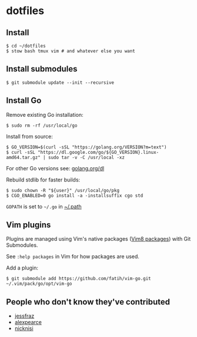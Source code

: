 dotfiles
========


Install
-------

```console
$ cd ~/dotfiles
$ stow bash tmux vim # and whatever else you want
```


Install submodules
------------------

```console
$ git submodule update --init --recursive
```


Install Go
----------

Remove existing Go installation:
```console
$ sudo rm -rf /usr/local/go
```

Install from source:
```console
$ GO_VERSION=$(curl -sSL "https://golang.org/VERSION?m=text")
$ curl -sSL "https://dl.google.com/go/${GO_VERSION}.linux-amd64.tar.gz" | sudo tar -v -C /usr/local -xz
```
For other Go versions see: [golang.org/dl](https://golang.org/dl/)

Rebuild stdlib for faster builds:
```console
$ sudo chown -R "${user}" /usr/local/go/pkg
$ CGO_ENABLED=0 go install -a -installsuffix cgo std
```

`GOPATH` is set to `~/.go` in [~/.path](bash/.path)


Vim plugins
-----------

Plugins are managed using Vim's native packages ([Vim8 packages](https://vimhelp.org/repeat.txt.html#packages)) with Git Submodules.

See `:help packages` in Vim for how packages are used.

Add a plugin:
```console
$ git submodule add https://github.com/fatih/vim-go.git ~/.vim/pack/go/opt/vim-go
```


People who don't know they've contributed
-----------------------------------------

- [jessfraz](https://github.com/jessfraz/dotfiles)
- [alexpearce](https://github.com/alexpearce/dotfiles)
- [nicknisi](https://github.com/nicknisi/dotfiles/)
